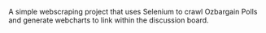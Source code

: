 A simple webscraping project that uses Selenium to crawl Ozbargain Polls
and generate webcharts to link within the discussion board.